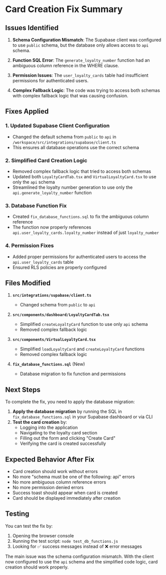 # Card Creation Fix Summary

## Issues Identified

1. **Schema Configuration Mismatch**: The Supabase client was configured to use `public` schema, but the database only allows access to `api` schema.

2. **Function SQL Error**: The `generate_loyalty_number` function had an ambiguous column reference in the WHERE clause.

3. **Permission Issues**: The `user_loyalty_cards` table had insufficient permissions for authenticated users.

4. **Complex Fallback Logic**: The code was trying to access both schemas with complex fallback logic that was causing confusion.

## Fixes Applied

### 1. Updated Supabase Client Configuration
- Changed the default schema from `public` to `api` in `/workspace/src/integrations/supabase/client.ts`
- This ensures all database operations use the correct schema

### 2. Simplified Card Creation Logic
- Removed complex fallback logic that tried to access both schemas
- Updated both `LoyaltyCardTab.tsx` and `VirtualLoyaltyCard.tsx` to use only the `api` schema
- Streamlined the loyalty number generation to use only the `api.generate_loyalty_number` function

### 3. Database Function Fix
- Created `fix_database_functions.sql` to fix the ambiguous column reference
- The function now properly references `api.user_loyalty_cards.loyalty_number` instead of just `loyalty_number`

### 4. Permission Fixes
- Added proper permissions for authenticated users to access the `api.user_loyalty_cards` table
- Ensured RLS policies are properly configured

## Files Modified

1. **`src/integrations/supabase/client.ts`**
   - Changed schema from `public` to `api`

2. **`src/components/dashboard/LoyaltyCardTab.tsx`**
   - Simplified `createLoyaltyCard` function to use only `api` schema
   - Removed complex fallback logic

3. **`src/components/VirtualLoyaltyCard.tsx`**
   - Simplified `loadLoyaltyCard` and `createLoyaltyCard` functions
   - Removed complex fallback logic

4. **`fix_database_functions.sql`** (New)
   - Database migration to fix function and permissions

## Next Steps

To complete the fix, you need to apply the database migration:

1. **Apply the database migration** by running the SQL in `fix_database_functions.sql` in your Supabase dashboard or via CLI
2. **Test the card creation** by:
   - Logging into the application
   - Navigating to the loyalty card section
   - Filling out the form and clicking "Create Card"
   - Verifying the card is created successfully

## Expected Behavior After Fix

- Card creation should work without errors
- No more "schema must be one of the following: api" errors
- No more ambiguous column reference errors
- No more permission denied errors
- Success toast should appear when card is created
- Card should be displayed immediately after creation

## Testing

You can test the fix by:

1. Opening the browser console
2. Running the test script: `node test_db_functions.js`
3. Looking for ✅ success messages instead of ❌ error messages

The main issue was the schema configuration mismatch. With the client now configured to use the `api` schema and the simplified code logic, card creation should work properly.